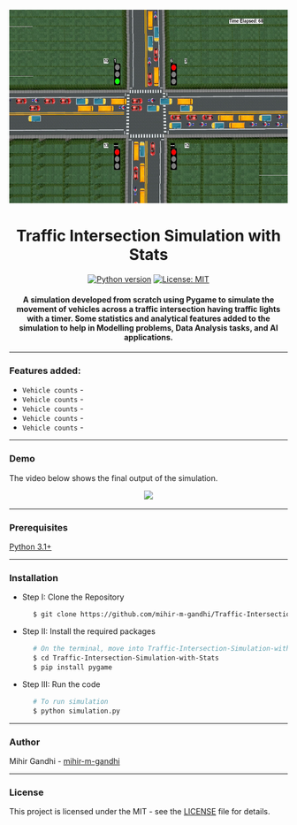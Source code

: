 <p align="center">
 <img height=350px src="./simulation-output.png" alt="Simulation output">
</p>

<h1 align="center">Traffic Intersection Simulation with Stats</h1>

<div align="center">

[![Python version](https://img.shields.io/badge/python-3.1+-blue.svg)](https://www.python.org/downloads/)
[![License: MIT](https://img.shields.io/badge/License-MIT-green.svg)](https://opensource.org/licenses/MIT)

<h4>A simulation developed from scratch using Pygame to simulate the movement of vehicles across a traffic intersection having traffic lights with a timer. Some statistics and analytical features added to the simulation to help in Modelling problems, Data Analysis tasks, and AI applications.</h4>

</div>

-----------------------------------------
### Features added:

* `Vehicle counts` - 
* `Vehicle counts` -
* `Vehicle counts` -
* `Vehicle counts` -
* `Vehicle counts` -

------------------------------------------
### Demo

The video below shows the final output of the simulation.

<p align="center">
    <img src="./Demo.gif">
</p>

------------------------------------------
### Prerequisites

[Python 3.1+](https://www.python.org/downloads/)

------------------------------------------
### Installation

 * Step I: Clone the Repository
```sh
      $ git clone https://github.com/mihir-m-gandhi/Traffic-Intersection-Simulation-with-Stats
```
  * Step II: Install the required packages
```sh
      # On the terminal, move into Traffic-Intersection-Simulation-with-Stats directory
      $ cd Traffic-Intersection-Simulation-with-Stats
      $ pip install pygame
```
* Step III: Run the code
```sh
      # To run simulation
      $ python simulation.py
```

------------------------------------------
### Author

Mihir Gandhi - [mihir-m-gandhi](https://github.com/mihir-m-gandhi)

------------------------------------------
### License
This project is licensed under the MIT - see the [LICENSE](./LICENSE) file for details.
